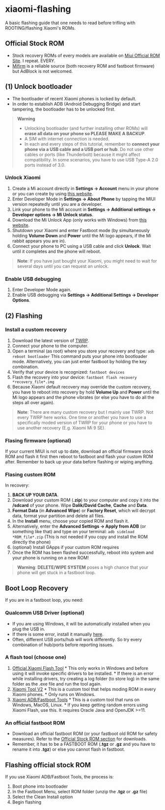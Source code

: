 # xiaomi-flashing
A basic flashing guide that one needs to read before trifling with ROOTING/flashing Xiaomi's ROMs.

## Official Stock ROM
* Stock recovery ROMs of every models are available on <a href="https://c.mi.com/global/miuidownload/index">Miui Official ROM Site</a>. I repeat. EVERY.
* <a href="https://mifirm.net/">Mifirm</a> is a reliable source (both recovery ROM and fastboot firmware) but AdBlock is not welcomed.

## (1) Unlock bootloader
* The bootloader of recent Xiaomi phones is locked by default.
* In order to establish ADB (Android Debugging Bridge) and start tampering, the bootloader has to be unlocked first.
> **Warning**
> 
> * Unlocking bootloader (and further installing other ROMs) will __erase all data on your phone so PLEASE MAKE A BACKUP__.
> * A SIM with internet connection is needed.
> * In each and every steps of this tutorial, remember to __connect your phone via a USB cable and a USB port or hub__. Do not use other cables or ports (like Thunderbolt) because it might affect compatibility. In some scenarios, you have to use USB Type-A 2.0 ports instead of 3.0.

### Unlock Xiaomi
1. Create a Mi account directly in __Settings -> Account__ menu in your phone or you can create by using <a href="https://account.xiaomi.com/pass/register/">this website</a>.
1. Enter Developer Mode in __Settings -> About Phone__ by tapping the MIUI version repeatedly until you are a developer.
1. Link your phone to the Mi account in __Settings -> Additional settings -> Developer options -> Mi Unlock status__.
1. Download the Mi Unlock App (only works with Windows) from <a href="https://en.miui.com/unlock/download_en.html">this website</a>.
1. Shutdown your Xiaomi and enter Fastboot mode (by simultaneously holding __Volume Down__ and __Power__ until the Mi logo appears, if the Mi rabbit appears you are in).
1. Connect your phone to PC using a USB cable and click __Unlock__. Wait until it completes and the phone will reboot.
> **Note**: 
> If you have just bought your Xiaomi, you might need to wait for several days until you can request an unlock.
  
### Enable USB debugging
1. Enter Developer Mode again.
1. Enable USB debugging via __Settings -> Additional Settings -> Developer Options__.

## (2) Flashing
### Install a custom recovery
1. Download the latest version of <a href="https://twrp.me/Devices/Xiaomi/">TWRP</a>.
1. Connect your phone to the computer.
1. Open a terminal (as root) where you store your recovery and type:
`adb reboot bootloader`
This command puts your phone into bootloader mode. Alternatively, you can just enter fastboot by holding the key combination.
1. Verify that your device is recognized:
`fastboot devices`
1. Flash the recovery into your device:
`fastboot flash recovery *recovery_file*.img`
1. Because Xiaomi default recovery may override the custom recovery, you have to reboot into recovery by hold __Volume Up__ and __Power__ until the Mi logo appears and the phone vibrates (or else you have to do all the steps all over again).
> **Note**: 
> There are many custom recovery but I mainly use TWRP. Not every TWRP here works. One time or another you have to use a specifically moded version of TWRP for your phone or you have to use another recovery (E.g. Xiaomi Mi 9 SE).
### Flasing firmware (optional)
If your current MIUI is not up to date, download an official firmware stock ROM and flash it first then reboot to fastboot and flash your custom ROM after. Remember to back up your data before flashing or wiping anything.
### Flasing custom ROM
In recovery:
1. __BACK UP YOUR DATA__.
1. Download your custom ROM (__.zip__) to your computer and copy it into the __/sdcard__ of your phone.
Wipe __Dalik/David Cache__, __Cache__ and __Data__.
1. __Format Data__ (in __Advanced Wipe__) or __Factory Reset__, which will decrypt data, format your partition and delete all files.
1. In the __Install__ menu, choose your copied ROM and flash it.
1. Alternatively, enter the __Advanced Settings -> Apply from ADB__ (or something like that) and type on your terminal:
`adb sideload *ROM_file*.zip` (This is not needed if you copy and install the ROM directly the phone)
1. (optional) Install GApps if your custom ROM requires
1. Once the ROM has been flashed successfully, reboot into system and your phone is running on a new ROM!
> **Warning**: 
> __DELETE/WIPE SYSTEM__ poses a high chance that your phone will get stuck in a fastboot loop.
## Boot Loop Recovery
If you are in a fastboot loop, you need:
  ### Qualcomm USB Driver (optional)
  * If you are using Windows, it will be automatically installed when you plug the USB in.
  * If there is some error, install it manually <a href="https://gsmusbdrivers.com/download/android-qualcomm-usb-driver/">here</a>.
  * Often, different USB ports/hub will work differently. So try every combination of hub/ports before reporting issues.
  ### A flash tool (choose one)
  1. <a href="https://www.xiaomiflash.com/download/">Official Xiaomi Flash Tool</a>
    * This only works in Windows and before using it will invoke specific drivers to be installed.
    * If there is an error while installing drivers, try creating a log folder (to store log) in the same folder as the .exe file and run the tool again.
  1. <a href="https://www.xiaomitool.com/V2/">Xiaomi Tool V2</a>
    * This is a custom tool that helps moding ROM in every Xiaomi phones.
    * Only runs on Windows.
  1. <a href="https://github.com/Szaki/XiaomiADBFastbootTools">Xiaomi ADB/Fastboot Tools</a>
    * This is a custom tool that runs on Windows, MacOS, Linux.
    * If you keep getting random errors using Xiaomi Flash, use this. It requires Oracle Java and OpenJDK >=11.
  ### An official fastboot ROM
  * Download an official fastboot ROM (or your fastboot old ROM for safety measures). Refer to the [Official Stock ROM section](#official-stock-rom) for downloads.
  * Remember, it has to be a FASTBOOT ROM (__.tgz__ or __.gz__ and you have to rename it into __.tgz__) or else you cannot flash in fastboot.
  ## Flashing official stock ROM
  If you use Xiaomi ADB/Fastboot Tools, the process is:
  1. Boot phone into bootloader
  1. In the Fastboot Menu, select ROM folder (unzip the __.tgz__ or __.gz__ file)
  1. Select the Clean Install option
  1. Begin flashing


